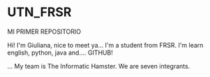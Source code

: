 # UTN_FRSR

MI PRIMER REPOSITORIO

Hi! I'm Giuliana, nice to meet ya... I'm a student from FRSR. I'm learn english, python, java and.... GITHUB!

...
My team is The Informatic Hamster. We are seven integrants. 
